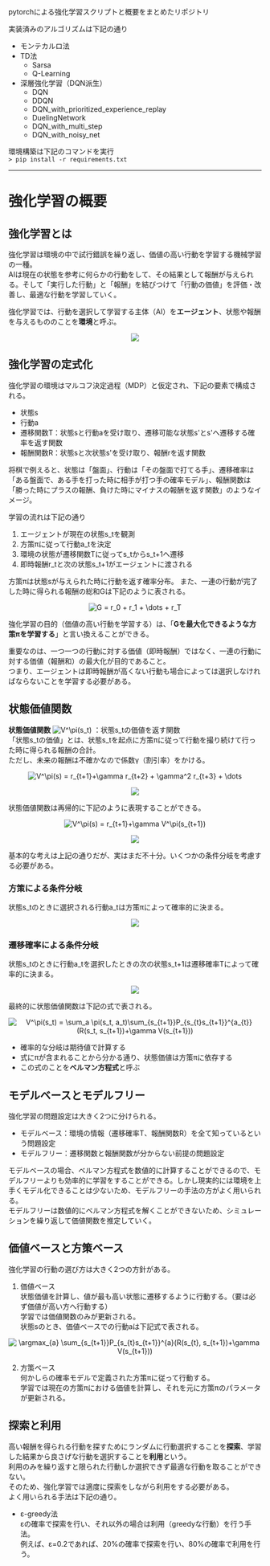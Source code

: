 pytorchによる強化学習スクリプトと概要をまとめたリポジトリ

実装済みのアルゴリズムは下記の通り   

* モンテカルロ法  
* TD法  
    * Sarsa  
    * Q-Learning    
* 深層強化学習（DQN派生）  
    * DQN  
    * DDQN  
    * DQN_with_prioritized_experience_replay  
    * DuelingNetwork  
    * DQN_with_multi_step  
    * DQN_with_noisy_net  

環境構築は下記のコマンドを実行  
`> pip install -r requirements.txt`

---
# 強化学習の概要
## 強化学習とは
強化学習は環境の中で試行錯誤を繰り返し、価値の高い行動を学習する機械学習の一種。  
AIは現在の状態を参考に何らかの行動をして、その結果として報酬が与えられる。そして「実行した行動」と「報酬」を結びつけて「行動の価値」を評価・改善し、最適な行動を学習していく。  

強化学習では、行動を選択して学習する主体（AI）を**エージェント**、状態や報酬を与えるもののことを**環境**と呼ぶ。  

<p align="center">
<img src="docs/outline.jpg">
</p>

## 強化学習の定式化
強化学習の環境はマルコフ決定過程（MDP）と仮定され、下記の要素で構成される。  

 * 状態s  
 * 行動a  
 * 遷移関数T：状態sと行動aを受け取り、遷移可能な状態s'とs'へ遷移する確率を返す関数  
 * 報酬関数R：状態sと次状態s'を受け取り、報酬rを返す関数  

将棋で例えると、状態は「盤面」、行動は「その盤面で打てる手」、遷移確率は「ある盤面で、ある手を打った時に相手が打つ手の確率モデル」、報酬関数は「勝った時にプラスの報酬、負けた時にマイナスの報酬を返す関数」のようなイメージ。  


学習の流れは下記の通り  

1. エージェントが現在の状態s_tを観測  
2. 方策πに従って行動a_tを決定  
3. 環境の状態が遷移関数Tに従ってs_tからs_t+1へ遷移  
4. 即時報酬r_tと次の状態s_t+1がエージェントに渡される  

方策πは状態sが与えられた時に行動を返す確率分布。
また、一連の行動が完了した時に得られる報酬の総和Gは下記のように表される。  
<p align="center">
<img src=
"https://render.githubusercontent.com/render/math?math=%5Clarge+%5Cdisplaystyle+G+%3D+r_0+%2B+r_1+%2B+%5Cdots+%2B+r_T" 
alt="G = r_0 + r_1 + \dots + r_T">
</p>

強化学習の目的（価値の高い行動を学習する）は、「**Gを最大化できるような方策πを学習する**」と言い換えることができる。

重要なのは、一つ一つの行動に対する価値（即時報酬）ではなく、一連の行動に対する価値（報酬和）の最大化が目的であること。  
つまり、エージェントは即時報酬が高くない行動も場合によっては選択しなければならないことを学習する必要がある。

## 状態価値関数
**状態価値関数** <img src="https://render.githubusercontent.com/render/math?math=%5Cdisplaystyle+V%5E%5Cpi%28s_t%29%0A" alt="V^\pi(s_t)"> ：状態s_tの価値を返す関数  
「状態s_tの価値」とは、状態s_tを起点に方策πに従って行動を撮り続けて行った時に得られる報酬の合計。  
ただし、未来の報酬は不確かなので係数γ（割引率）をかける。  
<p align="center">
<img src=
"https://render.githubusercontent.com/render/math?math=%5CLarge+%5Cdisplaystyle+V%5E%5Cpi%28s%29+%3D+r_%7Bt%2B1%7D%2B%5Cgamma+r_%7Bt%2B2%7D+%2B+%5Cgamma%5E2+r_%7Bt%2B3%7D+%2B+%5Cdots" 
alt="V^\pi(s) = r_{t+1}+\gamma r_{t+2} + \gamma^2 r_{t+3} + \dots">
</p>
<p align="center">
<img src="docs/value_function1.jpg">
</p>

状態価値関数は再帰的に下記のように表現することができる。  
<p align="center">
<img src=
"https://render.githubusercontent.com/render/math?math=%5CLarge+%5Cdisplaystyle+V%5E%5Cpi%28s%29+%3D+r_%7Bt%2B1%7D%2B%5Cgamma+V%5E%5Cpi%28s_%7Bt%2B1%7D%29" 
alt="V^\pi(s) = r_{t+1}+\gamma V^\pi(s_{t+1})">
</p>
</p>
<p align="center">
<img src="docs/value_function2.jpg">
</p>
基本的な考えは上記の通りだが、実はまだ不十分。いくつかの条件分岐を考慮する必要がある。  

### 方策による条件分岐  
状態s_tのときに選択される行動a_tは方策πによって確率的に決まる。  
<p align="center">
<img src="docs/value_function3.jpg">
</p>

### 遷移確率による条件分岐
状態s_tのときに行動a_tを選択したときの次の状態s_t+1は遷移確率Tによって確率的に決まる。
<p align="center">
<img src="docs/value_function4.jpg">
</p>

最終的に状態価値関数は下記の式で表される。
<p align="center">
<img src=
"https://render.githubusercontent.com/render/math?math=%5CLarge+%5Cdisplaystyle+V%5E%5Cpi%28s_t%29+%3D+%5Csum_a+%5Cpi%28s_t%2C+a_t%29%5Csum_%7Bs_%7Bt%2B1%7D%7DP_%7Bs_%7Bt%7Ds_%7Bt%2B1%7D%7D%5E%7Ba_%7Bt%7D%7D%28R%28s_t%2C+s_%7Bt%2B1%7D%29%2B%5Cgamma+V%28s_%7Bt%2B1%7D%29%29" 
alt="V^\pi(s_t) = \sum_a \pi(s_t, a_t)\sum_{s_{t+1}}P_{s_{t}s_{t+1}}^{a_{t}}(R(s_t, s_{t+1})+\gamma V(s_{t+1}))">
</p>  

* 確率的な分岐は期待値で計算する  
* 式にπが含まれることから分かる通り、状態価値は方策πに依存する  
* この式のことを**ベルマン方程式**と呼ぶ  

## モデルベースとモデルフリー
強化学習の問題設定は大きく2つに分けられる。  
* モデルベース：環境の情報（遷移確率T、報酬関数R）を全て知っているという問題設定  
* モデルフリー：遷移関数と報酬関数が分からない前提の問題設定  

モデルベースの場合、ベルマン方程式を数値的に計算することができるので、モデルフリーよりも効率的に学習をすることができる。しかし現実的には環境を上手くモデル化できることは少ないため、モデルフリーの手法の方がよく用いられる。  
モデルフリーは数値的にベルマン方程式を解くことができないため、シミュレーションを繰り返して価値関数を推定していく。  

## 価値ベースと方策ベース
強化学習の行動の選び方は大きく2つの方針がある。  

1. 価値ベース  
状態価値を計算し、値が最も高い状態に遷移するように行動する。（要は必ず価値が高い方へ行動する）  
学習では価値関数のみが更新される。  
状態sのとき、価値ベースでの行動aは下記式で表される。  
<p align="center">
<img src=
"https://render.githubusercontent.com/render/math?math=%5Clarge+%5Cdisplaystyle+%5Cargmax_%7Ba%7D+%5Csum_%7Bs_%7Bt%2B1%7D%7DP_%7Bs_%7Bt%7Ds_%7Bt%2B1%7D%7D%5E%7Ba%7D%28R%28s_%7Bt%7D%2C+s_%7Bt%2B1%7D%29%2B%5Cgamma+V%28s_%7Bt%2B1%7D%29%29" 
alt="\argmax_{a} \sum_{s_{t+1}}P_{s_{t}s_{t+1}}^{a}(R(s_{t}, s_{t+1})+\gamma V(s_{t+1}))">
</p>

2. 方策ベース  
何かしらの確率モデルで定義された方策πに従って行動する。  
学習では現在の方策πにおける価値を計算し、それを元に方策πのパラメータが更新される。

## 探索と利用  
高い報酬を得られる行動を探すためにランダムに行動選択することを**探索**、学習した結果から良さげな行動を選択することを**利用**という。  
利用のみを繰り返すと限られた行動しか選択できず最適な行動を取ることができない。  
そのため、強化学習では適度に探索をしながら利用をする必要がある。  
よく用いられる手法は下記の通り。  

* ε-greedy法  
εの確率で探索を行い、それ以外の場合は利用（greedyな行動）を行う手法。  
例えば、ε=0.2であれば、20%の確率で探索を行い、80%の確率で利用を行う。  
